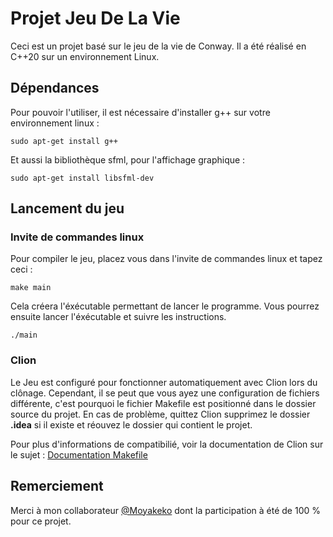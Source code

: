 # Projet Jeu De La Vie
Ceci est un projet basé sur le jeu de la vie de Conway.
Il a été réalisé en C++20 sur un environnement Linux.

## Dépendances
Pour pouvoir l'utiliser, il est nécessaire d'installer g++ sur votre environnement linux :
```
sudo apt-get install g++
```
Et aussi la bibliothèque sfml, pour l'affichage graphique :
```
sudo apt-get install libsfml-dev
```

## Lancement du jeu
### Invite de commandes linux
Pour compiler le jeu, placez vous dans l'invite de commandes linux et tapez ceci :
```
make main
```
Cela créera l'éxécutable permettant de lancer le programme.
Vous pourrez ensuite lancer l'éxécutable et suivre les instructions.
```
./main
```

### Clion
Le Jeu est configuré pour fonctionner automatiquement avec Clion lors du clônage. Cependant, il se peut que vous ayez une configuration de fichiers différente, c'est pourquoi le fichier Makefile est positionné dans le dossier source du projet. 
En cas de problème, quittez Clion supprimez le dossier **.idea** si il existe et réouvez le dossier qui contient le projet. 

Pour plus d'informations de compatibilié, voir la documentation de Clion sur le sujet :
[Documentation Makefile](https://www.jetbrains.com/help/clion/makefiles-support.html)

## Remerciement
Merci à mon collaborateur [@Moyakeko](https://github.com/Moyakeko) dont la participation à été de 100 % pour ce projet.
